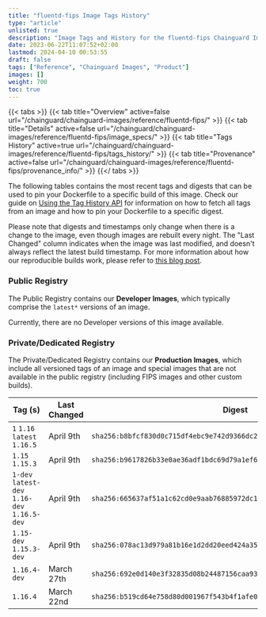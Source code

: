 ```yaml
---
title: "fluentd-fips Image Tags History"
type: "article"
unlisted: true
description: "Image Tags and History for the fluentd-fips Chainguard Image"
date: 2023-06-22T11:07:52+02:00
lastmod: 2024-04-10 00:53:55
draft: false
tags: ["Reference", "Chainguard Images", "Product"]
images: []
weight: 700
toc: true
---
```


{{< tabs >}}
{{< tab title="Overview" active=false url="/chainguard/chainguard-images/reference/fluentd-fips/" >}}
{{< tab title="Details" active=false url="/chainguard/chainguard-images/reference/fluentd-fips/image_specs/" >}}
{{< tab title="Tags History" active=true url="/chainguard/chainguard-images/reference/fluentd-fips/tags_history/" >}}
{{< tab title="Provenance" active=false url="/chainguard/chainguard-images/reference/fluentd-fips/provenance_info/" >}}
{{</ tabs >}}

The following tables contains the most recent tags and digests that can be used to pin your Dockerfile to a specific build of this image. Check our guide on [Using the Tag History API](/chainguard/chainguard-images/using-the-tag-history-api/) for information on how to fetch all tags from an image and how to pin your Dockerfile to a specific digest.

Please note that digests and timestamps only change when there is a change to the image, even though images are rebuilt every night. The "Last Changed" column indicates when the image was last modified, and doesn't always reflect the latest build timestamp. For more information about how our reproducible builds work, please refer to [this blog post](https://www.chainguard.dev/unchained/reproducing-chainguards-reproducible-image-builds).

### Public Registry
The Public Registry contains our **Developer Images**, which typically comprise the `latest*` versions of an image.

Currently, there are no Developer versions of this image available.

### Private/Dedicated Registry
The Private/Dedicated Registry contains our **Production Images**, which include all versioned tags of an image and special images that are not available in the public registry (including FIPS images and other custom builds).

| Tag (s)                                       | Last Changed | Digest                                                                    |
|-----------------------------------------------|--------------|---------------------------------------------------------------------------|
|  `1` `1.16` `latest` `1.16.5`                 | April 9th    | `sha256:b8bfcf830d0c715df4ebc9e742d9366dc282950d3fcd858cec4aba5cbfce55db` |
|  `1.15` `1.15.3`                              | April 9th    | `sha256:b9617826b33e0ae36adf1bdc69d79a1ef69588fc2d97faa4403d5500dee2d3bf` |
|  `1-dev` `latest-dev` `1.16-dev` `1.16.5-dev` | April 9th    | `sha256:665637af51a1c62cd0e9aab76885972dc18046762cdd91205a5e6047e93737c8` |
|  `1.15-dev` `1.15.3-dev`                      | April 9th    | `sha256:078ac13d979a81b16e1d2dd20eed424a354c29007bfe28cacfd5a8c7153b1ba1` |
|  `1.16.4-dev`                                 | March 27th   | `sha256:692e0d140e3f32835d08b24487156caa932fcf2766746a1d58e00e60520c2833` |
|  `1.16.4`                                     | March 22nd   | `sha256:b519cd64e758d80d001967f543b4f1afe057c64f5d3df0652f42d7dad602101f` |

